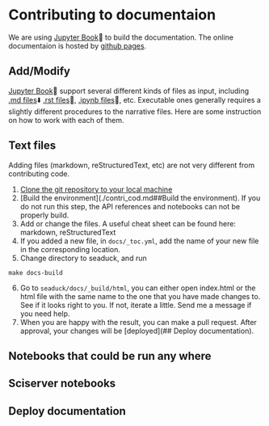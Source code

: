 # Contributing to documentaion
We are using [Jupyter Book](https://jupyterbook.org/en/stable/intro.html#)📙 to build the documentation. The online documentaion is hosted by [github pages](https://pages.github.com/). 
## Add/Modify
[Jupyter Book](https://jupyterbook.org/en/stable/intro.html#)📗 support several different kinds of files as input, including [.md files](https://jupyterbook.org/en/stable/reference/cheatsheet.html#tags)⬇️ [.rst files](https://docutils.sourceforge.io/docs/user/rst/cheatsheet.html)📜, [.ipynb files](https://www.ibm.com/docs/en/watson-studio-local/1.2.3?topic=notebooks-markdown-jupyter-cheatsheet)🐍, etc. Executable ones generally requires a slightly different procedures to the narrative files. Here are some instruction on how to work with each of them. 



## Text files
Adding  files (markdown, reStructuredText, etc) are not very different from contributing code. 

1. [Clone the git repository to your local machine](./use_git)
2. [Build the environment](./contri_cod.md##Build the environment). If you do not run this step, the API references and notebooks can not be properly build. 
3. Add or change the files. A useful cheat sheet can be found here: markdown, reStructuredText
4. If you added a new file,  in `docs/_toc.yml`, add the name of your new file in the corresponding location. 
5. Change directory to seaduck, and run
```
make docs-build
```
6. Go to `seaduck/docs/_build/html`, you can either open index.html or the html file with the same name to the one that you have made changes to. See if it looks right to you. If not, iterate a little. Send me a message if you need help. 
7. When you are happy with the result, you can make a pull request. After approval, your changes will be [deployed](## Deploy documentation). 
## Notebooks that could be run any where
## Sciserver notebooks

## Deploy documentation
